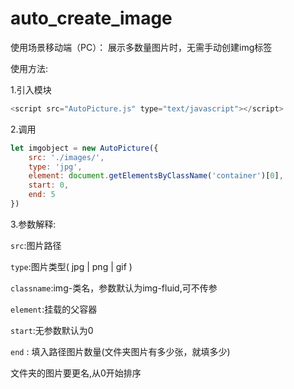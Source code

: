# auto_create_image

使用场景移动端（PC）： 展示多数量图片时，无需手动创建img标签

使用方法:

1.引入模块

```javascript
<script src="AutoPicture.js" type="text/javascript"></script>
```

2.调用

```javascript
let imgobject = new AutoPicture({
    src: './images/',
    type: 'jpg',
    element: document.getElementsByClassName('container')[0],
    start: 0,
    end: 5
})
```

3.参数解释:

`src`:图片路径

`type`:图片类型( jpg | png | gif )

`classname`:img-类名，参数默认为img-fluid,可不传参

`element`:挂载的父容器

`start`:无参数默认为0

`end` : 填入路径图片数量(文件夹图片有多少张，就填多少)

文件夹的图片要更名,从0开始排序
